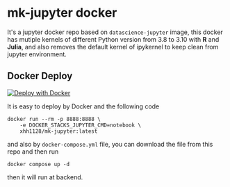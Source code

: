# mk-jupyter docker
It's a jupyter docker repo based on `datascience-jupyter` image, this docker has mutiple kernels of different Python version from 3.8 to 3.10 with **R** and **Julia**, and also removes the default kernel of ipykernel to keep clean from jupyter environment.

## Docker Deploy
[![Deploy with Docker](https://img.shields.io/badge/Deploy%20with-Docker-2496ED?style=for-the-badge&logo=docker&logoColor=white)](https://hub.docker.com/r/xhh1128/mk-jupyter)

It is easy to deploy by Docker and the following code

```shell
docker run --rm -p 8888:8888 \
	-e DOCKER_STACKS_JUPYTER_CMD=notebook \
	xhh1128/mk-jupyter:latest
```

and also by `docker-compose.yml` file, you can download the file from this repo and then run

```shell
docker compose up -d
```
then it will run at backend.
